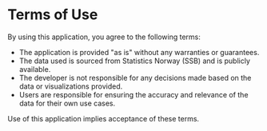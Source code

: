 # Terms of Use

By using this application, you agree to the following terms:

- The application is provided "as is" without any warranties or guarantees.
- The data used is sourced from Statistics Norway (SSB) and is publicly available.
- The developer is not responsible for any decisions made based on the data or visualizations provided.
- Users are responsible for ensuring the accuracy and relevance of the data for their own use cases.

Use of this application implies acceptance of these terms.
